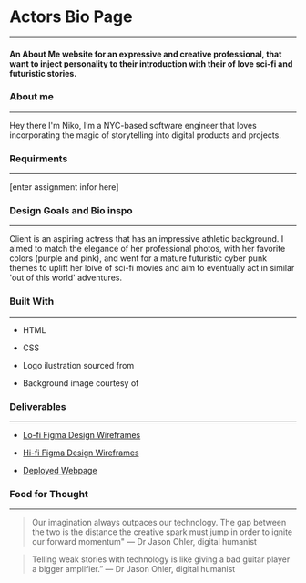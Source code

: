 # Actors Bio Page
---

#### An About Me website for an expressive and creative professional, that want to inject personality to their introduction with their of love sci-fi and futuristic stories.

### About me
---

Hey there I'm Niko, I’m a NYC-based software engineer that loves incorporating the magic of storytelling into digital products and projects.

### Requirments
---

[enter assignment infor here]




### Design Goals and Bio inspo
---

Client is an aspiring actress that has an impressive athletic background. I aimed to match the elegance of her professional photos, with her favorite colors (purple and pink), and went for a mature futuristic cyber punk themes to uplift her loive of sci-fi movies and aim to eventually act in similar 'out of this world' adventures.

### Built With
---

- HTML

- CSS

- Logo ilustration sourced from

- Background image courtesy of 





### Deliverables
---

* [Lo-fi Figma Design Wireframes](#)

* [Hi-fi Figma Design Wireframes](#)

* [Deployed Webpage](#)



### Food for Thought
---



> Our imagination always outpaces our technology. The gap between the two is the distance the creative spark must jump in order to ignite our forward momentum" — Dr Jason Ohler, digital humanist
> 
> 

> Telling weak stories with technology is like giving a bad guitar player a bigger amplifier.” — Dr Jason Ohler, digital humanist


